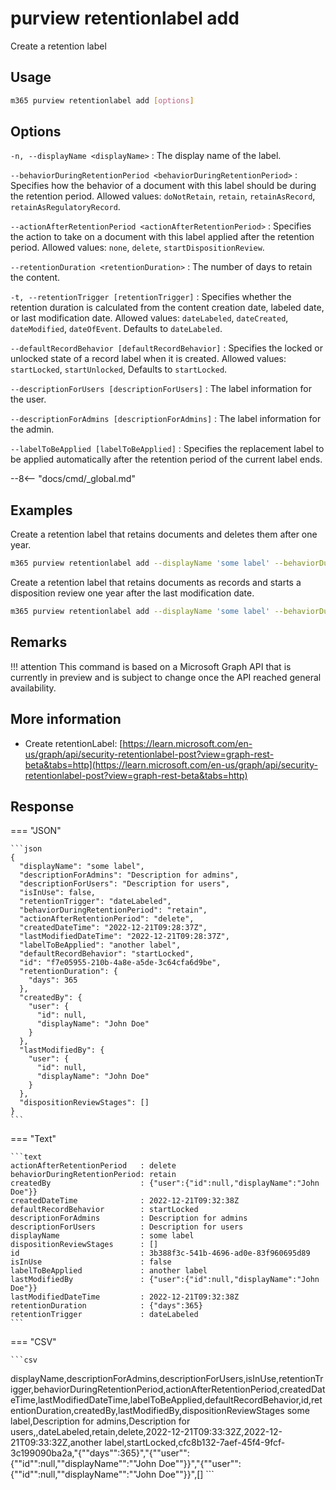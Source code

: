 # purview retentionlabel add

Create a retention label

## Usage

```sh
m365 purview retentionlabel add [options]
```

## Options

`-n, --displayName <displayName>`
: The display name of the label.

`--behaviorDuringRetentionPeriod <behaviorDuringRetentionPeriod>`
: Specifies how the behavior of a document with this label should be during the retention period. Allowed values: `doNotRetain`, `retain`, `retainAsRecord`, `retainAsRegulatoryRecord`.

`--actionAfterRetentionPeriod <actionAfterRetentionPeriod>`
: Specifies the action to take on a document with this label applied after the retention period. Allowed values: `none`, `delete`, `startDispositionReview`.

`--retentionDuration <retentionDuration>`
: The number of days to retain the content.

`-t, --retentionTrigger [retentionTrigger]`
: Specifies whether the retention duration is calculated from the content creation date, labeled date, or last modification date. Allowed values: `dateLabeled`, `dateCreated`, `dateModified`, `dateOfEvent`. Defaults to `dateLabeled`.

`--defaultRecordBehavior [defaultRecordBehavior]`
: Specifies the locked or unlocked state of a record label when it is created. Allowed values: `startLocked`, `startUnlocked`, Defaults to `startLocked`.

`--descriptionForUsers [descriptionForUsers]`
: The label information for the user.

`--descriptionForAdmins [descriptionForAdmins]`
: The label information for the admin.

`--labelToBeApplied [labelToBeApplied]`
: Specifies the replacement label to be applied automatically after the retention period of the current label ends.

--8<-- "docs/cmd/_global.md"

## Examples

Create a retention label that retains documents and deletes them after one year.

```sh
m365 purview retentionlabel add --displayName 'some label' --behaviorDuringRetentionPeriod retain --actionAfterRetentionPeriod delete --retentionDuration 365
```

Create a retention label that retains documents as records and starts a disposition review one year after the last modification date.

```sh
m365 purview retentionlabel add --displayName 'some label' --behaviorDuringRetentionPeriod retainAsRecord --actionAfterRetentionPeriod startDispositionReview --retentionDuration 365 --retentionTrigger dateModified
```

## Remarks

!!! attention
    This command is based on a Microsoft Graph API that is currently in preview and is subject to change once the API reached general availability.

## More information

- Create retentionLabel: [https://learn.microsoft.com/en-us/graph/api/security-retentionlabel-post?view=graph-rest-beta&tabs=http](https://learn.microsoft.com/en-us/graph/api/security-retentionlabel-post?view=graph-rest-beta&tabs=http)

## Response

=== "JSON"

    ```json
    {
      "displayName": "some label",
      "descriptionForAdmins": "Description for admins",
      "descriptionForUsers": "Description for users",
      "isInUse": false,
      "retentionTrigger": "dateLabeled",
      "behaviorDuringRetentionPeriod": "retain",
      "actionAfterRetentionPeriod": "delete",
      "createdDateTime": "2022-12-21T09:28:37Z",
      "lastModifiedDateTime": "2022-12-21T09:28:37Z",
      "labelToBeApplied": "another label",
      "defaultRecordBehavior": "startLocked",
      "id": "f7e05955-210b-4a8e-a5de-3c64cfa6d9be",
      "retentionDuration": {
        "days": 365
      },
      "createdBy": {
        "user": {
          "id": null,
          "displayName": "John Doe"
        }
      },
      "lastModifiedBy": {
        "user": {
          "id": null,
          "displayName": "John Doe"
        }
      },
      "dispositionReviewStages": []
    }
    ```

=== "Text"

    ```text
    actionAfterRetentionPeriod   : delete
    behaviorDuringRetentionPeriod: retain
    createdBy                    : {"user":{"id":null,"displayName":"John Doe"}}
    createdDateTime              : 2022-12-21T09:32:38Z
    defaultRecordBehavior        : startLocked
    descriptionForAdmins         : Description for admins
    descriptionForUsers          : Description for users
    displayName                  : some label
    dispositionReviewStages      : []
    id                           : 3b388f3c-541b-4696-ad0e-83f960695d89
    isInUse                      : false
    labelToBeApplied             : another label
    lastModifiedBy               : {"user":{"id":null,"displayName":"John Doe"}}
    lastModifiedDateTime         : 2022-12-21T09:32:38Z
    retentionDuration            : {"days":365}
    retentionTrigger             : dateLabeled
    ```

=== "CSV"

    ```csv
displayName,descriptionForAdmins,descriptionForUsers,isInUse,retentionTrigger,behaviorDuringRetentionPeriod,actionAfterRetentionPeriod,createdDateTime,lastModifiedDateTime,labelToBeApplied,defaultRecordBehavior,id,retentionDuration,createdBy,lastModifiedBy,dispositionReviewStages
    some label,Description for admins,Description for users,,dateLabeled,retain,delete,2022-12-21T09:33:32Z,2022-12-21T09:33:32Z,another label,startLocked,cfc8b132-7aef-45f4-9fcf-3c199090ba2a,"{""days"":365}","{""user"":{""id"":null,""displayName"":""John Doe""}}","{""user"":{""id"":null,""displayName"":""John Doe""}}",[]
    ```
